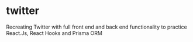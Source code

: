# twitter
Recreating Twitter with full front end and back end functionality to practice React.Js, React Hooks and Prisma ORM

